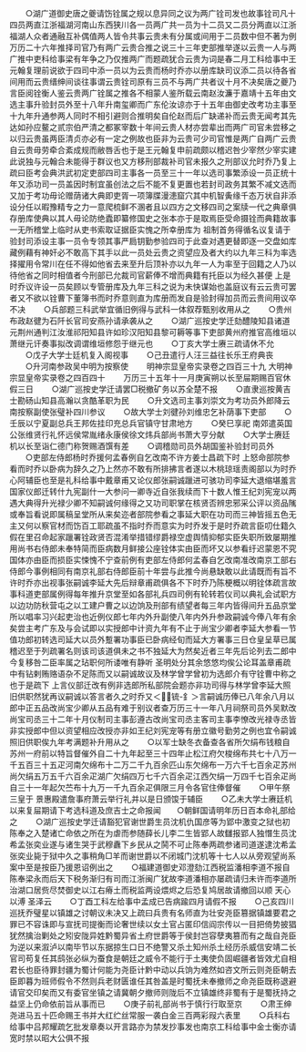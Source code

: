 <!-- { "loadSidebar": true } -->
　　○湖广道御史唐之夔请饬铨属之规以息异同之议为两广铨司发也故事铨司凡十四员两直江浙福湖河南山东西狭川各一员两广共一员为十二员又二员分两直以江浙福湖人众者通融互补偶值两人皆令共事云贵未有分属或间用于二员数中但不著为例万历二十六年推择司官乃有两广云贵合推之说三十三年吏部推举遂以云贵一人与两广推中吏科给事梁有年争之乃仅推两广而题疏犹合云贵为词是春二月工科给事中王元翰复理前说欲于四司中添一员以为云贵而杨时乔亦以册库缺司议添二员以待各省间用而云贵缙绅间谈往事谓云贵铨司原有三员不与两广共者议十月不决矣唐之夔乃言臣阅铨衡人鉴云贵两广铨属之推各不相蒙人鉴所载云南赵汝濂于嘉靖十五年由文选主事升验封员外至十八年升南玺卿而广东伦汝谅亦于十五年由御史改考功主事至十九年升通参两人同时不相引避则合推明矣自伦赵而后广缺递补而云贵无闻考其先达如孙应鳌之贰宗伯严清之都冢宰数十年间云贵人材亦尝辈出而两广司官未尝移之以归云贵虽两臣清贞亦必有一定之例故也臣非为云贵可少司官惟是两广自两广云贵自云贵毋劳牵合紊成规而敝唇舌也于是王元翰复申前疏颇以稽迟咎少宰然少宰实建此说独与元翰合未能得于群议也又方移刑部裁补司官未报久之刑部议允时乔乃复上疏曰臣考会典洪武初定吏部四司主事各一员至三十一年以选司事繁添设一员正统十年又添功司一员盖因时制宜虽创法之后不能不复更置也若封司政务其繁不减文选而又加于考功毋论赠荫诸大典即吏胥一项簿牒漫漶窟穴其中机智夤缘千态万状自非添设分任以暇豫精专之力一意爬梳鲜不溷者且以四方之文移四司之案牍一代之典章俱存册库使典以其人毋论防绝蠹即纂修国史之张本亦于是取焉臣受命摄铨而典籍故事一无所稽堂上临时从吏书索取证据臣实愧之所幸册库为  祖制首务得循名议复请于验封司添设主事一员令专领其事严扃钥勤参验四司于此查对遇更替即逐一交盘如库藏例藉有神奸必不敢高下其手以此一员处云贵之资望应及者大约以九年三科为率选择擢用令常川在任不得如他省去来至升后顶补亦以九年一人为率至于回籍之人乃以待他省之同时相值者今刑部已允裁司官薪俸不增而典籍有托臣以为经久甚便  上是时乔议许设一员矣顾以专管册库及九年三科之说为未快谋始也盖庭议有云云贵可罢者又不欲以铨曹下董簿书而时乔意则直为库册而发自是验封得加员而云贵间用议卒不决
　　○兵部题三科武举宜循旧例得与武科一体叙荐甄别收用从之
　　○贵州布政赵徤为石阡长官司安燕孙请承袭从之
　　○湖广巡按史学迁劾醴陵知县诸道元荆州通判江汝淮祁阳知县许如珍汉阳知县黎可耨等事下吏部黄州府推官高维垣以萧继元讦奏事拟改调谓维垣修怨于继元也
　　○丁亥大学士赓三疏请休不允
　　○戊子大学士廷机复入阁视事
　　○己丑遣行人汪三益往长乐王府典丧
　　○升河南参政吴中明为按察使
　　明神宗显皇帝实录卷之四百三十九
大明神宗显皇帝实录卷之四百四十
　　万历三十五年十一月庚寅朔以长至屇期赐百官休假三日
　　○湖广巡按史学迁请罢□税撤矿务以苏全楚不报
　　○直隶巡按黄吉士勘砀山知县高瀚以贪酷革职为民
　　○升文选司主事刘崇文为考功员外郎降云南按察副使张璧补四川参议
　　○故大学士刘徤孙刘维忠乞补荫事下吏部
　　○壬辰以宁夏副总兵王邦佐挂印充总兵官镇守甘肃地方
　　○癸巳享祀  南郊遣英国公张维贤行礼怀远侯常胤绪永康侯徐文炜兵部尚书萧大亨分献
　　○大学士赓廷机以长至诣仁德门称贺赐酒馔有差
　　○调稽勋司员外胡国鉴补验封司员外
　　○吏部左侍郎杨时乔援何孟春例自乞改南不许方姜士昌疏下时  上怒命部院参看而时乔以卧病为辞久之乃上然亦不敢有所排拂言者遂以木桃琼瑶责阁部以为时乔心阿辅臣也至是礼科给事中戴章甫又论仪郎张嗣诚躐进可骇功司李延大退缩堪羞言国家仪郎迁转什九宪副什一大参问一卿寺近自张我续而下十数人惟王纪刘宪宠以两遇大典得升光禄少卿不知嗣诚何缘得之又功司职掌在核贤否辨忠邪采公评以资品隲或奉旨看说即属稿呈堂所从来矣迩者部院参看之事延大职在功司而三神皆摇五色无主又何以察官材而饬百工耶疏虽不指时乔而意实为时乔发于是时乔疏言臣叨仕籍久假在里召命起家躐署铨政贤否混淆举措错缪爵禄空虚舆情抑郁实臣失职所致屡期推用尚书右侍郎未奉特简而臣病数月鲜接公座铨体实由臣而坏又以参看纡迟蒙恩不究国体亦由臣而损臣实悚愧不宁查前例有吏部左侍郎何孟春自乞改南准改南京工部右侍郎今事例相同有南京礼部右侍郎臣前十年尝与此推今尚悬缺敢以此请既而有旨不许时乔亦出视事张嗣诚李延大先后辩章甫疏俱各不下时乔乃陈梗概以明铨体疏言故事科道吏部属例得每年推升京堂至如各部礼兵四司例有轮转若仪司以典礼会试职方以边功防秋营屯之以工建户曹之以边饷及刑部有绩望者每三年内皆得间升五品京堂所以唱率习兴起吏治也近例仪郎七年内外升副使八年内外升参政嗣诚今俸八年有余矣尝主考广东及与会试即以实授郎中计资九年有不止于尚宝少卿者李延大参看一节值功郎初转选司延大以员外蹔署功事臣已卧病经旬而延大方署事三日仓皇呈草已属稽迟至于列疏署名则该司该道俱未之书不独延大为然矣近者三年先后论列去二郎中今复移咎二臣率属之玷职何所诿唯有静听  圣明处分其余悠悠均俟公论耳盖章甫疏中有钻剌贿赂语杂不足陈而又以嗣诚故议及林学曾学曾初为选郎介有守铨曹中称之也于是疏下  上言仪部迁改有例非选郎所私部院会题亦非功司得与林学曾李延大照旧供职然犹再议嗣诚以答言者久之时乔又＜锍-釒＞言嗣诚历俸已八年余八月以郎中正五品改尚宝少卿从五品有难于别议者查万历三十一年八月祠祭司员外吴默改尚宝司丞三十二年十月仪制司主事彭遵古改尚宝司丞主客司主事李憭改光禄寺丞皆非实授郎中但以资望相应改授亦非如王纪刘宪宠等有册立徽号勤劳之例也宜令嗣诚照旧供职俟九年考满题补升用从之
　　○以军士缺冬衣备查各省所欠绢布钱粮自苏州一府前以特旨督催外自二十九年起至三十四年止松江府欠梭绵布共七十八万一千五百三十五疋河南欠绵布十二万二千九百余匹山东欠绵布一万六千七百余疋苏州尚欠绢五万五千六百余疋湖广欠绢四万七千六百余疋江西欠绢一万四千七百余疋尚自三十一年起欠苎布十九万一千九百余疋俱限三月令各官住俸督催
　　○甲午祭  三皇于  景惠殿遣詹事府萧云举行礼并以是日颁馂于辅臣
　　○乙未大学士赓廷机以来复屇期请下考选科道及庶吉士之命报闻　　○朝鲜国请明年历日百本命礼部给之
　　○湖广巡按史学迁请豁犯官谢世爵生员沈机仇国彦等为郢中激变之狱也初陈奉之入楚诸亡命依之所在为虐而参随薛长儿李二生皆郢人故讎报郢人独憯生员沈希孟张奕业遂与诸生哭于武穆纛下乡民从之鬨不可止陈奉两疏参诸司道遂逮沈希孟张奕业毙于狱中久之事稍角□羊而谢世爵以不闭城门沈机等十七人以从旁观望尚系案中至是按臣乃援恩诏例出之
　　○福建道御史邓澄劾江西税监潘相李道不报自陈奉梁永而后天下税务渐归有司而江浙闽广犹故李道潘相亦屡疏请归未许而李道所治湖口居赀尽焚御史以江右瘠土而税监两设煨烬之后恐复鸠居故请撤回以顺  天心以溥  圣泽云
　　○丁酉工科左给事中孟成已告病踰四月请假不报
　　○己亥四川巡抚乔璧星以镇雄之讨朝议未决又上疏曰兵贵有名师直为壮安尧臣篡据镇雄要君之罪已不容诛即与宣抚司提衡而论奢世续以女土官占匿印信阎宗传以一目把倚势披猖犹然擒治剿处之矧安陇异姓黔蜀异省土府世爵等于侯封岂容孽夷篡而有之哉自尧臣为逆以来溆泸以南毕节以东据掠生口日不绝警又杀土知州杀土经历杀威信安靖二长官司苟复任其鸱张必纵为蚕食是朝廷之威令不能行于土夷使负固崛疆者皆效尤自相君长也臣待罪封疆为蜀计何能为尧臣计黔中动以兵饷为难然如咨文所云则尧臣朝去臣即暮为班师假令不然则兵老财匮谁任其咎盖是时蜀抚未奉撤师之命尧臣既称退避请官交印矣而又有委官坐镇之请冀朝夕撤师则陇后不立镇雄终非蜀有于是蜀抚持之益坚上仍命依前旨从事而已
　　○庚子前礼部尚书于慎行行取至京
　　○肃王绅尧进马五十匹命赐王书并大红纻丝常服一袭白金三百两彩叚六表里
　　○兵科右给事中吕邦耀疏乞批发章奏以开言路亦为禁发抄事发也南京工科给事中金士衡亦请宽时禁以昭大公俱不报
